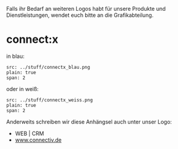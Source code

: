 Falls ihr Bedarf an weiteren Logos habt für unsere Produkte und Dienstleistungen, wendet euch bitte an die Grafikabteilung.

# connect:x

in blau:

```image
src: ../stuff/connectx_blau.png
plain: true
span: 2
```

oder in weiß:

```image
src: ../stuff/connectx_weiss.png
plain: true
span: 2
```

Anderweits schreiben wir diese Anhängsel auch unter unser Logo:
- WEB | CRM
- www.connectiv.de
